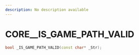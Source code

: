```yaml
---
description: No description available 
---
```


# CORE\__IS_GAME_PATH_VALID

```cpp
bool _IS_GAME_PATH_VALID(const char* _Str);
```